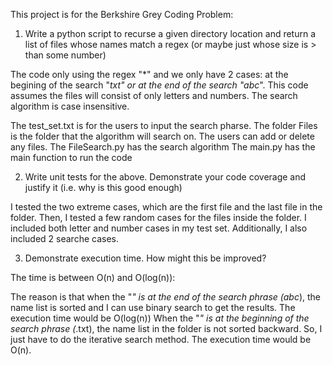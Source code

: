 This project is for the Berkshire Grey Coding Problem:

1. Write a python script to recurse a given directory location and return a list of files whose names match a regex (or maybe just whose size is > than some number)

The code only using the regex "*" and we only have 2 cases: at the begining of the search "*txt" or at the end of the search "abc*". This code assumes the files will consist of only letters and numbers. The search algorithm is case insensitive. 

The test_set.txt is for the users to input the search pharse. 
The folder Files is the folder that the algorithm will search on. The users can add or delete any files. 
The FileSearch.py has the search algorithm
The main.py has the main function to run the code

2. Write unit tests for the above.  Demonstrate your code coverage and justify it (i.e. why is this good enough)

I tested the two extreme cases, which are the first file and the last file in the folder. Then, I tested a few random cases for the files inside the folder. I included both letter and number cases in my test set. Additionally, I also included 2 searche cases.


3. Demonstrate execution time.  How might this be improved?

The time is between O(n) and O(log(n)):

The reason is that when the "*" is at the end of the search phrase (abc*), the name list is sorted and I can use binary search to get the results. The execution time would be O(log(n))
When the "*" is at the beginning of the search phrase (*.txt), the name list in the folder is not sorted backward. So, I just have to do the iterative search method. The execution time would be O(n).


